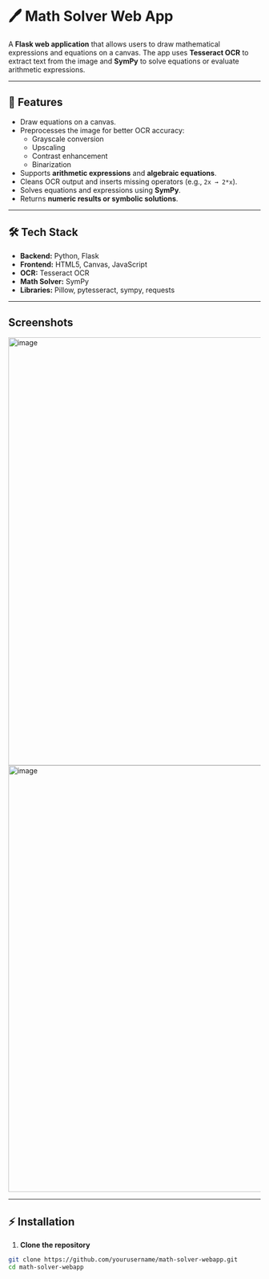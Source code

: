 # 🖊️ Math Solver Web App

A **Flask web application** that allows users to draw mathematical expressions and equations on a canvas. The app uses **Tesseract OCR** to extract text from the image and **SymPy** to solve equations or evaluate arithmetic expressions.

---

## 🧩 Features

- Draw equations on a canvas.  
- Preprocesses the image for better OCR accuracy:
  - Grayscale conversion  
  - Upscaling  
  - Contrast enhancement  
  - Binarization  
- Supports **arithmetic expressions** and **algebraic equations**.  
- Cleans OCR output and inserts missing operators (e.g., `2x → 2*x`).  
- Solves equations and expressions using **SymPy**.  
- Returns **numeric results or symbolic solutions**.  

---

## 🛠️ Tech Stack

- **Backend:** Python, Flask  
- **Frontend:** HTML5, Canvas, JavaScript  
- **OCR:** Tesseract OCR  
- **Math Solver:** SymPy  
- **Libraries:** Pillow, pytesseract, sympy, requests  

---

## Screenshots
<img width="1899" height="853" alt="image" src="https://github.com/user-attachments/assets/a9b95c6e-0600-4e54-89e0-f1ee29c6198d" />
<img width="1867" height="850" alt="image" src="https://github.com/user-attachments/assets/29d3ab77-c206-4461-9a7b-bc35c6e08486" />


---

## ⚡ Installation

1. **Clone the repository**

```bash
git clone https://github.com/yourusername/math-solver-webapp.git
cd math-solver-webapp


